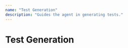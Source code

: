 ```yaml
---
name: "Test Generation"
description: "Guides the agent in generating tests."
---
```

# Test Generation
